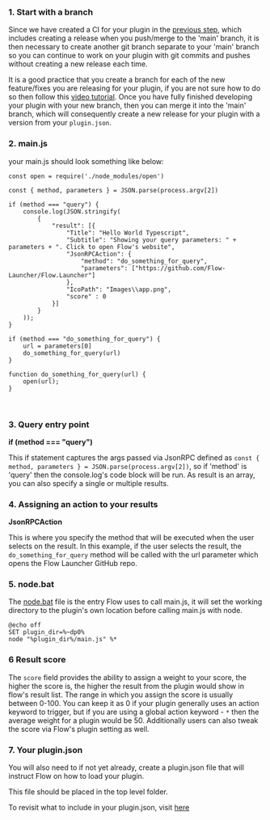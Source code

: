 ### 1. Start with a branch
Since we have created a CI for your plugin in the [previous step](https://flow-launcher.github.io/docs/#/nodejs-setup-project), which includes creating a release when you push/merge to the 'main' branch, it is then necessary to create another git branch separate to your 'main' branch so you can continue to work on your plugin with git commits and pushes without creating a new release each time.

It is a good practice that you create a branch for each of the new feature/fixes you are releasing for your plugin, if you are not sure how to do so then follow this [video tutorial](https://www.gitkraken.com/learn/git/problems/create-git-branch). Once you have fully finished developing your plugin with your new branch, then you can merge it into the 'main' branch, which will consequently create a new release for your plugin with a version from your `plugin.json`.

### 2. main.js
your main.js should look something like below:
```
const open = require('./node_modules/open')

const { method, parameters } = JSON.parse(process.argv[2])

if (method === "query") {
	console.log(JSON.stringify(
		{
			"result": [{
				"Title": "Hello World Typescript",
				"Subtitle": "Showing your query parameters: " + parameters + ". Click to open Flow's website",
				"JsonRPCAction": {
                    "method": "do_something_for_query",
                    "parameters": ["https://github.com/Flow-Launcher/Flow.Launcher"]
                },
				"IcoPath": "Images\\app.png",
                "score" : 0
			}]
		}
	));
}

if (method === "do_something_for_query") {
	url = parameters[0]
	do_something_for_query(url)
}

function do_something_for_query(url) {
	open(url);
}
```

<br/>

### 3. Query entry point 
**if (method === "query")**

This if statement captures the args passed via JsonRPC defined as `const { method, parameters } = JSON.parse(process.argv[2])`, so if 'method' is 'query' then the console.log's code block will be run. As result is an array, you can also specify a single or multiple results.  

### 4. Assigning an action to your results  
**JsonRPCAction**

This is where you specify the method that will be executed when the user selects on the result.
In this example, if the user selects the result, the `do_something_for_query` method will be called with the url parameter which opens the Flow Launcher GitHub repo.

### 5. node.bat
The [node.bat](https://github.com/Flow-Launcher/Flow.Launcher.Plugin.HelloWorldNodeJS/blob/main/node.bat) file is the entry Flow uses to call main.js, it will set the working directory to the plugin's own location before calling main.js with node.
```
@echo off
SET plugin_dir=%~dp0%
node "%plugin_dir%/main.js" %*
```

### 6 Result score
The `score` field provides the ability to assign a weight to your score, the higher the score is, the higher the result from the plugin would show in flow's result list. The range in which you assign the score is usually between 0-100. You can keep it as 0 if your plugin generally uses an action keyword to trigger, but if you are using a global action keyword - `*` then the average weight for a plugin would be 50. Additionally users can also tweak the score via Flow's plugin setting as well.

### 7. Your plugin.json
You will also need to if not yet already, create a plugin.json file that will instruct Flow on how to load your plugin.

This file should be placed in the top level folder.

To revisit what to include in your plugin.json, visit [here](https://flow-launcher.github.io/docs/#/plugin.json)
